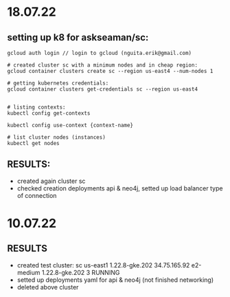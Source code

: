
# 18.07.22
## setting up k8 for askseaman/sc:

```shell
gcloud auth login // login to gcloud (nguita.erik@gmail.com)

# created cluster sc with a minimum nodes and in cheap region:
gcloud container clusters create sc --region us-east4 --num-nodes 1

# getting kubernetes credentials:
gcloud container clusters get-credentials sc --region us-east4


# listing contexts:
kubectl config get-contexts

kubectl config use-context {context-name}

# list cluster nodes (instances)
kubectl get nodes 
```

## RESULTS:
- created again cluster sc
- checked creation deployments api & neo4j, setted up load balancer type of connection

# 10.07.22

## RESULTS
- created test cluster:
sc    us-east1  1.22.8-gke.202  34.75.165.92  e2-medium     1.22.8-gke.202  3          RUNNING
- setted up deployments yaml for api & neo4j (not finished networking)
- deleted above cluster 
